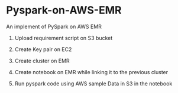 # Pyspark-on-AWS-EMR


An implement of PySpark on AWS EMR

1. Upload requirement script on S3 bucket

2. Create Key pair on EC2

3. Create cluster on EMR

4. Create notebook on EMR while linking it to the previous cluster

5. Run pyspark code using AWS sample Data in S3 in the notebook

